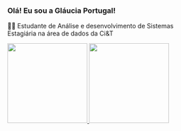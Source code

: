 ### Olá! Eu sou a Gláucia Portugal!
  
👩‍🎓 Estudante de Análise e desenvolvimento de Sistemas <br> 
   Estagiária na área de dados da Ci&T

<div>
  <a href="https://github.com/glauciaportugal">
  <img height="180em" src="https://github-readme-stats.vercel.app/api?username=glauciaportugal&show_icons=true&theme=dracula&include_all_commits=true&count_private=true"/>
  <img height="180em" src="https://github-readme-stats.vercel.app/api/top-langs/?username=glauciaportugal&layout=compact&langs_count=7&theme=dracula"/>
</div>

 
##
 
